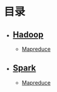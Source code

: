 # 目录

- ## [Hadoop](https://github.com/luzhouxiaobai/Big-Data-Review/tree/master/Hadoop)

  - [Mapreduce]([https://github.com/luzhouxiaobai/Big-Data-Review/blob/master/Hadoop/Hadoop%E5%8E%9F%E7%90%86%E7%AE%80%E8%BF%B0.md](https://github.com/luzhouxiaobai/Big-Data-Review/blob/master/Hadoop/Hadoop原理简述.md))

- ## [Spark](https://github.com/luzhouxiaobai/Big-Data-Review/tree/master/spark)
  - [Mapreduce](https://github.com/luzhouxiaobai/Big-Data-Review/tree/master/Hadoop/Mapreduce.md)